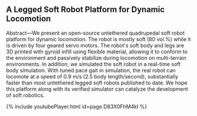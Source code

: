 ## A Legged Soft Robot Platform for Dynamic Locomotion


Abstract—We present an open-source untethered quadrupedal soft robot platform for dynamic locomotion. The robot is mostly soft (80 vol.%) while it is driven by four geared servo motors. The robot's soft body and legs are 3D printed with gyroid infill using flexible material, allowing it to conform to the environment and passively stabilize during locomotion on multi-terrain environments. In addition, we simulated the soft robot in a real-time soft body simulation. With tuned pace gait in simulation, the real robot can locomote at a speed of 0.9 m/s (2.5 body length/second), substantially faster than most untethered legged soft robots published to date. We hope this platform along with its verified simulator can catalyze the development of soft robotics.

{% include youtubePlayer.html id=page.D83X0FhM4kI %}
